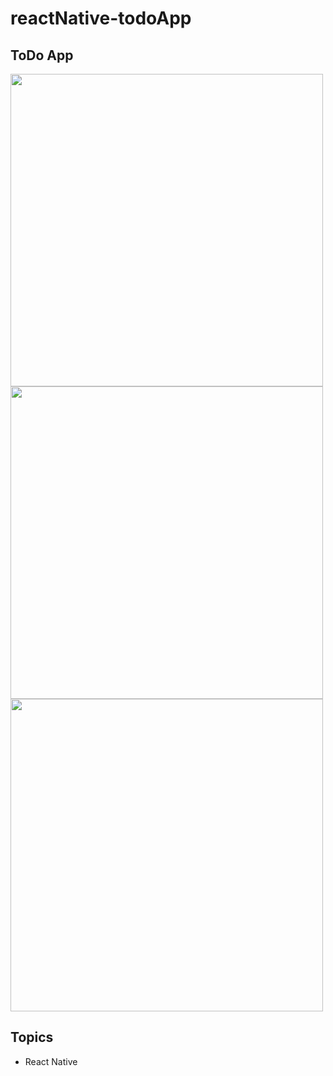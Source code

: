 # reactNative-todoApp

## ToDo App 
<div>
<img src="https://user-images.githubusercontent.com/69719126/178294855-37b888e5-6c19-414f-903e-7983d28cd368.png" height="500" />

<img src="https://user-images.githubusercontent.com/69719126/178294895-0ee94a8a-ffa7-48fb-80b1-b6aa7289b07f.png" height="500" />

<img src="https://user-images.githubusercontent.com/69719126/178294923-0940444e-c7d8-4046-ac4a-45a4ed44a770.png" height="500" />
</div>

## Topics
- React Native
